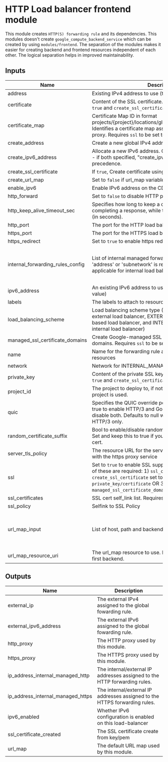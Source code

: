 # HTTP Load balancer frontend module
This module creates `HTTP(S) forwarding rule` and its dependencies. This modules doesn't create `google_compute_backend_service` which can be created by using `modules/frontend`. The separation of the modules makes it easier for creating backend and frontend resources independent of each other. The logical separation helps in improved maintainability.

<!-- BEGINNING OF PRE-COMMIT-TERRAFORM DOCS HOOK -->
## Inputs

| Name | Description | Type | Default | Required |
|------|-------------|------|---------|:--------:|
| address | Existing IPv4 address to use (the actual IP address value) | `string` | `null` | no |
| certificate | Content of the SSL certificate. Requires `ssl` to be set to `true` and `create_ssl_certificate` set to `true` | `string` | `null` | no |
| certificate\_map | Certificate Map ID in format projects/{project}/locations/global/certificateMaps/{name}. Identifies a certificate map associated with the given target proxy.  Requires `ssl` to be set to `true` | `string` | `null` | no |
| create\_address | Create a new global IPv4 address | `bool` | `true` | no |
| create\_ipv6\_address | Allocate a new IPv6 address. Conflicts with "ipv6\_address" - if both specified, "create\_ipv6\_address" takes precedence. | `bool` | `false` | no |
| create\_ssl\_certificate | If `true`, Create certificate using `private_key/certificate` | `bool` | `false` | no |
| create\_url\_map | Set to `false` if url\_map variable is provided. | `bool` | `true` | no |
| enable\_ipv6 | Enable IPv6 address on the CDN load-balancer | `bool` | `false` | no |
| http\_forward | Set to `false` to disable HTTP port 80 forward | `bool` | `true` | no |
| http\_keep\_alive\_timeout\_sec | Specifies how long to keep a connection open, after completing a response, while there is no matching traffic (in seconds). | `number` | `null` | no |
| http\_port | The port for the HTTP load balancer | `number` | `80` | no |
| https\_port | The port for the HTTPS load balancer | `number` | `443` | no |
| https\_redirect | Set to `true` to enable https redirect on the lb. | `bool` | `false` | no |
| internal\_forwarding\_rules\_config | List of internal managed forwarding rules config. One of 'address' or 'subnetwork' is required for each. It is only applicable for internal load balancer | <pre>list(object({<br>    region     = string<br>    address    = optional(string)<br>    subnetwork = optional(string)<br>  }))</pre> | `[]` | no |
| ipv6\_address | An existing IPv6 address to use (the actual IP address value) | `string` | `null` | no |
| labels | The labels to attach to resources created by this module | `map(string)` | `{}` | no |
| load\_balancing\_scheme | Load balancing scheme type (EXTERNAL for classic external load balancer, EXTERNAL\_MANAGED for Envoy-based load balancer, and INTERNAL\_MANAGED for internal load balancer) | `string` | `"EXTERNAL_MANAGED"` | no |
| managed\_ssl\_certificate\_domains | Create Google-managed SSL certificates for specified domains. Requires `ssl` to be set to `true` | `list(string)` | `[]` | no |
| name | Name for the forwarding rule and prefix for supporting resources | `string` | n/a | yes |
| network | Network for INTERNAL\_MANAGED load balancing scheme | `string` | `"default"` | no |
| private\_key | Content of the private SSL key. Requires `ssl` to be set to `true` and `create_ssl_certificate` set to `true` | `string` | `null` | no |
| project\_id | The project to deploy to, if not set the default provider project is used. | `string` | n/a | yes |
| quic | Specifies the QUIC override policy for this resource. Set true to enable HTTP/3 and Google QUIC support, false to disable both. Defaults to null which enables support for HTTP/3 only. | `bool` | `null` | no |
| random\_certificate\_suffix | Bool to enable/disable random certificate name generation. Set and keep this to true if you need to change the SSL cert. | `bool` | `false` | no |
| server\_tls\_policy | The resource URL for the server TLS policy to associate with the https proxy service | `string` | `null` | no |
| ssl | Set to `true` to enable SSL support. If `true` then at least one of these are required: 1) `ssl_certificates` OR 2) `create_ssl_certificate` set to `true` and `private_key/certificate` OR  3) `managed_ssl_certificate_domains`, OR 4) `certificate_map` | `bool` | `false` | no |
| ssl\_certificates | SSL cert self\_link list. Requires `ssl` to be set to `true` | `list(string)` | `[]` | no |
| ssl\_policy | Selfink to SSL Policy | `string` | `null` | no |
| url\_map\_input | List of host, path and backend service for creating url\_map | <pre>list(object({<br>    host            = string<br>    path            = string<br>    backend_service = string<br>  }))</pre> | `[]` | no |
| url\_map\_resource\_uri | The url\_map resource to use. Default is to send all traffic to first backend. | `string` | `null` | no |

## Outputs

| Name | Description |
|------|-------------|
| external\_ip | The external IPv4 assigned to the global fowarding rule. |
| external\_ipv6\_address | The external IPv6 assigned to the global fowarding rule. |
| http\_proxy | The HTTP proxy used by this module. |
| https\_proxy | The HTTPS proxy used by this module. |
| ip\_address\_internal\_managed\_http | The internal/external IP addresses assigned to the HTTP forwarding rules. |
| ip\_address\_internal\_managed\_https | The internal/external IP addresses assigned to the HTTPS forwarding rules. |
| ipv6\_enabled | Whether IPv6 configuration is enabled on this load-balancer |
| ssl\_certificate\_created | The SSL certificate create from key/pem |
| url\_map | The default URL map used by this module. |

<!-- END OF PRE-COMMIT-TERRAFORM DOCS HOOK -->

